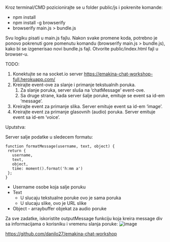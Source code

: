 Kroz terminal/CMD pozicionirajte se u folder public/js i pokrenite komande:
- npm install
- npm install -g browserify
- browserify main.js > bundle.js

Svu logiku pisati u main.js fajlu. Nakon svake promene koda, potrebno je ponovo pokrenuti gore pomenutu komandu (browserify main.js > bundle.js), kako bi se izgenerisao novi bundle.js fajl.
Otvorite public/index.html fajl u browser-u.

TODO:
1. Konektujte se na socket.io server https://emakina-chat-workshop-full.herokuapp.com/
2. Kreirajte event-ove za slanje i primanje tekstualnih poruka. 
    1. Za slanje poruka, server sluša na ‘chatMessage’ event-ove. 
    2. Sa druge strane, kada server šalje poruke, emituje se event sa id-em ‘message’.
3. Kreirajte event za primanje slika. Server emituje event sa id-em ‘image’.
4. Kreirajte event za primanje glasovnih (audio) poruka. Server emituje event sa id-em ‘voice’.

Uputstva:

Server salje podatke u sledecem formatu:
 
 ``` 
 function formatMessage(username, text, object) {
  return {
    username,
    text,
    object,
    time: moment().format('h:mm a')
  };
}
```
* Username osobe koja salje poruku
* Text 
    * U slucaju tekstualne poruke ovo je sama poruka
    * U slucaju slike, ovo je URL slike
* Object - arraybuffer objekat za audio poruke

Za sve zadatke, iskoristite outputMessage funkciju koja kreira message div sa informacijama o korisniku i vremenu slanja poruke:
![image](https://user-images.githubusercontent.com/23297948/136877967-552b0a6c-69a5-4629-a8ea-65c1a87bee04.png)

https://github.com/danilo27/emakina-chat-workshop
